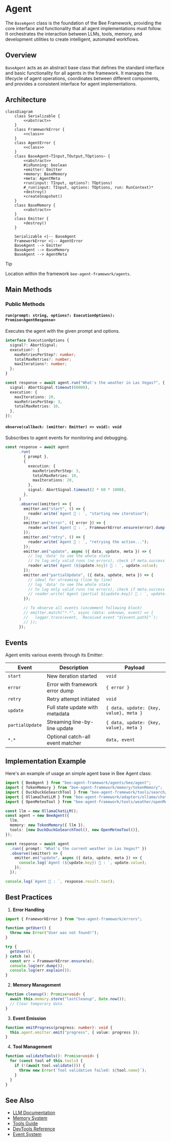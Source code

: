 # Agent

The `BaseAgent` class is the foundation of the Bee Framework, providing the core interface and functionality that all agent implementations must follow. It orchestrates the interaction between LLMs, tools, memory, and development utilities to create intelligent, automated workflows.

## Overview

`BaseAgent` acts as an abstract base class that defines the standard interface and basic functionality for all agents in the framework. It manages the lifecycle of agent operations, coordinates between different components, and provides a consistent interface for agent implementations.

## Architecture

```mermaid
classDiagram
    class Serializable {
        <<abstract>>
    }
    class FrameworkError {
        <<class>>
    }
    class AgentError {
        <<class>>
    }
    class BaseAgent~TInput,TOutput,TOptions~ {
        <<abstract>>
        #isRunning: boolean
        +emitter: Emitter
        +memory: BaseMemory
        +meta: AgentMeta
        +run(input: TInput, options?: TOptions)
        #_run(input: TInput, options: TOptions, run: RunContext)*
        +destroy()
        +createSnapshot()
    }
    class BaseMemory {
        <<abstract>>
    }
    class Emitter {
        +destroy()
    }

    Serializable <|-- BaseAgent
    FrameworkError <|-- AgentError
    BaseAgent --> Emitter
    BaseAgent --> BaseMemory
    BaseAgent --> AgentMeta
```

> [!TIP]
>
> Location within the framework `bee-agent-framework/agents`.

## Main Methods

### Public Methods

#### `run(prompt: string, options?: ExecutionOptions): Promise<AgentResponse>`

Executes the agent with the given prompt and options.

```ts
interface ExecutionOptions {
  signal?: AbortSignal;
  execution?: {
    maxRetriesPerStep?: number;
    totalMaxRetries?: number;
    maxIterations?: number;
  };
}

const response = await agent.run("What's the weather in Las Vegas?", {
  signal: AbortSignal.timeout(60000),
  execution: {
    maxIterations: 20,
    maxRetriesPerStep: 3,
    totalMaxRetries: 10,
  },
});
```

#### `observe(callback: (emitter: Emitter) => void): void`

Subscribes to agent events for monitoring and debugging.

```ts
const response = await agent
      .run(
        { prompt },
        {
          execution: {
            maxRetriesPerStep: 3,
            totalMaxRetries: 10,
            maxIterations: 20,
          },
          signal: AbortSignal.timeout(2 * 60 * 1000),
        },
      )
      .observe((emitter) => {
        emitter.on("start", () => {
          reader.write(`Agent 🤖 : `, "starting new iteration");
        });
        emitter.on("error", ({ error }) => {
          reader.write(`Agent 🤖 : `, FrameworkError.ensure(error).dump());
        });
        emitter.on("retry", () => {
          reader.write(`Agent 🤖 : `, "retrying the action...");
        });
        emitter.on("update", async ({ data, update, meta }) => {
          // log 'data' to see the whole state
          // to log only valid runs (no errors), check if meta.success === true
          reader.write(`Agent (${update.key}) 🤖 : `, update.value);
        });
        emitter.on("partialUpdate", ({ data, update, meta }) => {
          // ideal for streaming (line by line)
          // log 'data' to see the whole state
          // to log only valid runs (no errors), check if meta.success === true
          // reader.write(`Agent (partial ${update.key}) 🤖 : `, update.value);
        });

        // To observe all events (uncomment following block)
        // emitter.match("*.*", async (data: unknown, event) => {
        //   logger.trace(event, `Received event "${event.path}"`);
        // });
      });
```

## Events

Agent emits various events through its Emitter:

| Event | Description | Payload |
| --------------- | -------------------------- | ------------------------- |
| `start` | New iteration started | `void` |
| `error` | Error with framework error dump | `{ error }` |
| `retry` | Retry attempt initiated | `void` |
| `update` | Full state update with metadata | `{ data, update: {key, value}, meta }` |
| `partialUpdate` | Streaming line-by-line update | `{ data, update: {key, value}, meta }` |
| `*.*` | Optional catch-all event matcher | `data, event` |

## Implementation Example

Here's an example of usage an simple agent base in Bee Agent class:

```ts
import { BeeAgent } from "bee-agent-framework/agents/bee/agent";
import { TokenMemory } from "bee-agent-framework/memory/tokenMemory";
import { DuckDuckGoSearchTool } from "bee-agent-framework/tools/search/duckDuckGoSearch";
import { OllamaChatLLM } from "bee-agent-framework/adapters/ollama/chat";
import { OpenMeteoTool } from "bee-agent-framework/tools/weather/openMeteo";

const llm = new OllamaChatLLM();
const agent = new BeeAgent({
  llm,
  memory: new TokenMemory({ llm }),
  tools: [new DuckDuckGoSearchTool(), new OpenMeteoTool()],
});

const response = await agent
  .run({ prompt: "What's the current weather in Las Vegas?" })
  .observe((emitter) => {
    emitter.on("update", async ({ data, update, meta }) => {
      console.log(`Agent (${update.key}) 🤖 : `, update.value);
    });
  });

console.log(`Agent 🤖 : `, response.result.text);
```

## Best Practices

1. **Error Handling**

```ts
import { FrameworkError } from "bee-agent-framework/errors";

function getUser() {
  throw new Error("User was not found!");
}

try {
  getUser();
} catch (e) {
  const err = FrameworkError.ensure(e);
  console.log(err.dump());
  console.log(err.explain());
}
```

2. **Memory Management**

```ts
function cleanup(): Promise<void> {
  await this.memory.store("lastCleanup", Date.now());
  // Clear temporary data
}
```

3. **Event Emission**

```ts
function emitProgress(progress: number): void {
  this.agent.emitter.emit("progress", { value: progress });
}
```

4. **Tool Management**

```ts
function validateTools(): Promise<void> {
  for (const tool of this.tools) {
    if (!(await tool.validate())) {
      throw new Error(`Tool validation failed: ${tool.name}`);
    }
  }
}
```

## See Also

- [LLM Documentation](./llms.md)
- [Memory System](./memory.md)
- [Tools Guide](./tools.md)
- [DevTools Reference](./dev_tools.md)
- [Event System](./emitter.md)

